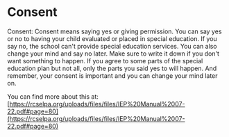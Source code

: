 # Consent
Consent: Consent means saying yes or giving permission. You can say yes or no to having your child evaluated or placed in special education. If you say no, the school can't provide special education services. You can also change your mind and say no later. Make sure to write it down if you don't want something to happen. If you agree to some parts of the special education plan but not all, only the parts you said yes to will happen. And remember, your consent is important and you can change your mind later on.

You can find more about this at: [https://rcselpa.org/uploads/files/files/IEP%20Manual%2007-22.pdf#page=80](https://rcselpa.org/uploads/files/files/IEP%20Manual%2007-22.pdf#page=80)
